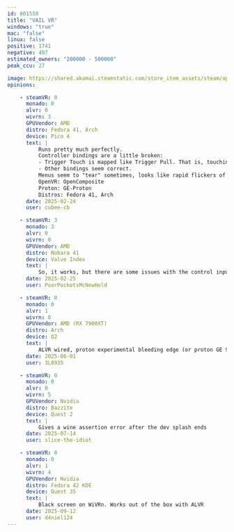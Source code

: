 ```yaml
---
id: 801550
title: "VAIL VR"
windows: "true"
mac: "false"
linux: false
positive: 1741
negative: 497
estimated_owners: "200000 - 500000"
peak_ccu: 27

image: https://shared.akamai.steamstatic.com/store_item_assets/steam/apps/801550/header.jpg?t=1731442773
opinions:

    - steamVR: 0
      monado: 0
      alvr: 0
      wivrn: 3
      GPUVendor: AMD
      distro: Fedora 41, Arch
      device: Pico 4
      text: |
          Runs pretty much perfectly.
          Controller bindings are a little broken:
          - Trigger Touch is mapped like Trigger Pull. That is, touching the trigger curls the index finger all the way in and fires the held gun, or clicks the menu.
          - Other bindings seem correct.
          Menus seem to "tear" sometimes, looks like rapid flickers of empty space.
          OpenVR: OpenComposite
          Proton: GE-Proton
          Distros: Fedora 41, Arch
      date: 2025-02-24
      user: cubee-cb

    - steamVR: 3
      monado: 3
      alvr: 0
      wivrn: 0
      GPUVendor: AMD
      distro: Nobara 41
      device: Valve Index
      text: |
          So, it works, but there are some issues with the control inputs which are either, badly explained, or set for the Index which will require some rebinding. And there's some tearing in-game which will make the experience pretty annoying for such a fast game.
      date: 2025-02-25
      user: PoorPocketsMcNewHold

    - steamVR: 0
      monado: 0
      alvr: 1
      wivrn: 0
      GPUVendor: AMD (RX 7900XT)
      distro: Arch
      device: Q2
      text: |
          ALVR wired, proton experimental bleeding edge (or proton GE 9.27 works fine), no issues at all, performing even better than on windows !
      date: 2025-06-01
      user: 3L0935

    - steamVR: 0
      monado: 0
      alvr: 0
      wivrn: 5
      GPUVendor: Nvidia
      distro: Bazzite
      device: Quest 2
      text: |
          Gives a wine assertion error after the dev splash ends
      date: 2025-07-14
      user: slice-the-idiot

    - steamVR: 0
      monado: 0
      alvr: 1
      wivrn: 4
      GPUVendor: Nvidia
      distro: Fedora 42 KDE
      device: Quest 3S
      text: |
          Black screen on WiVRn. Works out of the box with ALVR
      date: 2025-09-12
      user: d4niel124
---
```

